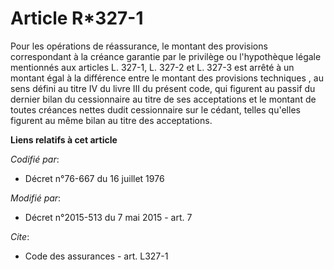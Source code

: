 # Article R*327-1

Pour les opérations de réassurance, le montant des provisions correspondant à la créance garantie par le privilège ou
l'hypothèque légale mentionnés aux articles L. 327-1, L. 327-2 et L. 327-3 est arrêté à un montant égal à la différence entre
le montant des provisions techniques , au sens défini au titre IV du livre III du présent code, qui figurent au passif du
dernier bilan du cessionnaire au titre de ses acceptations et le montant de toutes créances nettes dudit cessionnaire sur le
cédant, telles qu'elles figurent au même bilan au titre des acceptations.

**Liens relatifs à cet article**

_Codifié par_:

  - Décret n°76-667 du 16 juillet 1976

_Modifié par_:

  - Décret n°2015-513 du 7 mai 2015 - art. 7

_Cite_:

  - Code des assurances - art. L327-1
